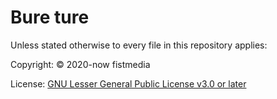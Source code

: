 # Bure ture
Unless stated otherwise to every file in this repository applies:

Copyright: © 2020-now fistmedia

License: <a href="https://www.gnu.org/licenses/lgpl-3.0.txt">GNU Lesser General Public License v3.0 or later</a>
